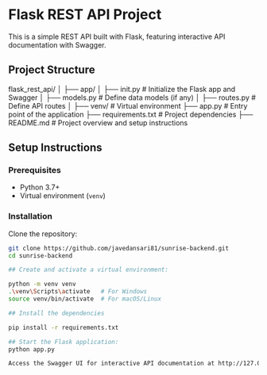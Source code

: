 # Flask REST API Project

This is a simple REST API built with Flask, featuring interactive API documentation with Swagger.

## Project Structure

flask_rest_api/
│
├── app/
│ ├── init.py # Initialize the Flask app and Swagger
│ ├── models.py # Define data models (if any)
│ ├── routes.py # Define API routes
│
├── venv/ # Virtual environment
├── app.py # Entry point of the application
├── requirements.txt # Project dependencies
├── README.md # Project overview and setup instructions



## Setup Instructions

### Prerequisites

- Python 3.7+
- Virtual environment (`venv`)

### Installation

Clone the repository:

   ```sh
   git clone https://github.com/javedansari81/sunrise-backend.git
   cd sunrise-backend

## Create and activate a virtual environment:

python -m venv venv
.\venv\Scripts\activate   # For Windows
source venv/bin/activate  # For macOS/Linux

## Install the dependencies

pip install -r requirements.txt

## Start the Flask application:
python app.py

Access the Swagger UI for interactive API documentation at http://127.0.0.1:5000/apidocs/
